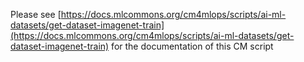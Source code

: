Please see [https://docs.mlcommons.org/cm4mlops/scripts/ai-ml-datasets/get-dataset-imagenet-train](https://docs.mlcommons.org/cm4mlops/scripts/ai-ml-datasets/get-dataset-imagenet-train) for the documentation of this CM script
